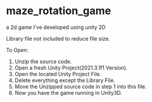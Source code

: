 # maze_rotation_game
a 2d game I've developed using unity 2D  

Library file not included to reduce file size.  

To Open:  
1. Unzip the source code.
2. Open a fresh Unity Project(2021.3.1f1 Version).
3. Open the located Unity Project File.
4. Delete everything except the Library File.
5. Move the Unzipped source code in step 1 into this file.
6. Now you have the game running in Unity3D.
